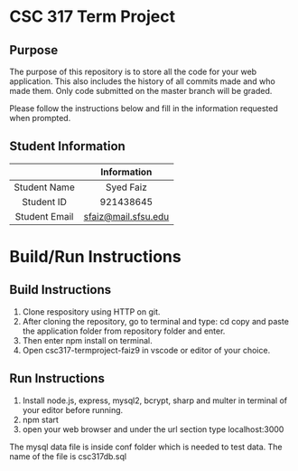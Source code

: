 # CSC 317 Term Project

## Purpose

The purpose of this repository is to store all the code for your web application. This also includes the history of all commits made and who made them. Only code submitted on the master branch will be graded.

Please follow the instructions below and fill in the information requested when prompted.

## Student Information

|               | Information   |
|:-------------:|:-------------:|
| Student Name  | Syed Faiz     |
| Student ID    | 921438645       |
| Student Email | sfaiz@mail.sfsu.edu   |

# Build/Run Instructions

## Build Instructions
1. Clone respository using HTTP on git.
2. After cloning the repository, go to terminal and type:     cd copy and paste the application folder from repository folder and enter.
3. Then enter npm install on terminal. 
4. Open csc317-termproject-faiz9 in vscode or editor of your choice.

## Run Instructions
1. Install node.js, express, mysql2, bcrypt, sharp and multer in terminal of your editor before running.  
2. npm start
3. open your web browser and under the url section type localhost:3000

The mysql data file is inside conf folder which is needed to test data. The name of the file is csc317db.sql
